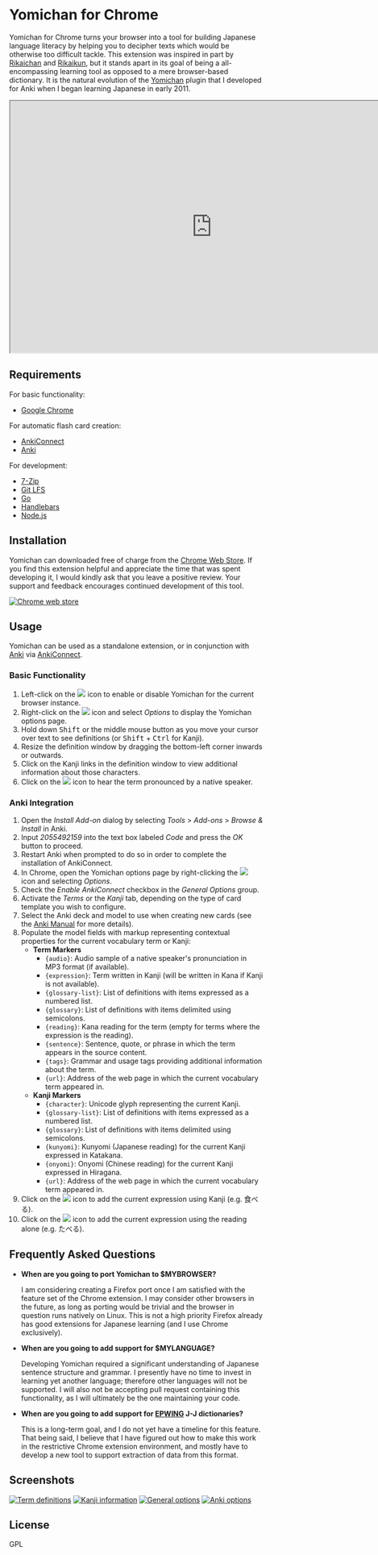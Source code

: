# Yomichan for Chrome #

Yomichan for Chrome turns your browser into a tool for building Japanese language literacy by helping you to decipher
texts which would be otherwise too difficult tackle. This extension was inspired in part by
[Rikaichan](https://addons.mozilla.org/en-US/firefox/addon/rikaichan/) and
[Rikaikun](https://chrome.google.com/webstore/detail/rikaikun/jipdnfibhldikgcjhfnomkfpcebammhp?hl=en), but it stands
apart in its goal of being a all-encompassing learning tool as opposed to a mere browser-based dictionary. It is the
natural evolution of the [Yomichan](https://foosoft.net/projects/yomichan) plugin that I developed for Anki when I began learning Japanese
in early 2011.

<iframe width="800" height="500" src="https://www.youtube.com/embed/90_A1VpTnMk" allowfullscreen></iframe>

## Requirements ##

For basic functionality:

*   [Google Chrome](https://www.google.com/chrome/browser/desktop/)

For automatic flash card creation:

*   [AnkiConnect](https://foosoft.net/projects/anki-connect/)
*   [Anki](http://ankisrs.net/)

For development:

*   [7-Zip](http://www.7-zip.org/)
*   [Git LFS](https://git-lfs.github.com/)
*   [Go](https://golang.org/)
*   [Handlebars](http://handlebarsjs.com/)
*   [Node.js](https://nodejs.org/)

## Installation ##

Yomichan can downloaded free of charge from the [Chrome Web
Store](https://chrome.google.com/webstore/detail/yomichan/ogmnaimimemjmbakcfefmnahgdfhfami). If you find this extension
helpful and appreciate the time that was spent developing it, I would kindly ask that you leave a positive review. Your
support and feedback encourages continued development of this tool.

[![Chrome web store](https://foosoft.net/projects/yomichan-chrome/img/store.png)](https://chrome.google.com/webstore/detail/yomichan/ogmnaimimemjmbakcfefmnahgdfhfami)

## Usage ##

Yomichan can be used as a standalone extension, or in conjunction with [Anki](http://ankisrs.net) via
[AnkiConnect](https://foosoft.net/projects/anki-connect).

### Basic Functionality ###

1.  Left-click on the ![](https://foosoft.net/projects/yomichan-chrome/img/logo.png) icon to enable or disable Yomichan for the current browser instance.
2.  Right-click on the ![](https://foosoft.net/projects/yomichan-chrome/img/logo.png) icon and select *Options* to display the Yomichan options page.
3.  Hold down <kbd>Shift</kbd> or the middle mouse button as you move your cursor over text to see definitions (or
    <kbd>Shift</kbd> + <kbd>Ctrl</kbd> for Kanji).
4.  Resize the definition window by dragging the bottom-left corner inwards or outwards.
5.  Click on the Kanji links in the definition window to view additional information about those characters.
6.  Click on the ![](https://foosoft.net/projects/yomichan-chrome/img/play-audio.png) icon to hear the term pronounced by a native speaker.

### Anki Integration ###

1.  Open the *Install Add-on* dialog by selecting *Tools* &gt; *Add-ons* &gt; *Browse &amp; Install* in Anki.
2.  Input *2055492159* into the text box labeled *Code* and press the *OK* button to proceed.
3.  Restart Anki when prompted to do so in order to complete the installation of AnkiConnect.
4.  In Chrome, open the Yomichan options page by right-clicking the ![](https://foosoft.net/projects/yomichan-chrome/img/logo.png) icon and selecting *Options*.
5.  Check the *Enable AnkiConnect* checkbox in the *General Options* group.
6.  Activate the *Terms* or the *Kanji* tab, depending on the type of card template you wish to configure.
7.  Select the Anki deck and model to use when creating new cards (see the [Anki Manual](http://ankisrs.net/docs/manual.html) for more details).
8.  Populate the model fields with markup representing contextual properties for the current vocabulary term or Kanji:
    *   **Term Markers**
        *   `{audio}`: Audio sample of a native speaker's pronunciation in MP3 format (if available).
        *   `{expression}`: Term written in Kanji (will be written in Kana if Kanji is not available).
        *   `{glossary-list}`: List of definitions with items expressed as a numbered list.
        *   `{glossary}`: List of definitions with items delimited using semicolons.
        *   `{reading}`: Kana reading for the term (empty for terms where the expression is the reading).
        *   `{sentence}`: Sentence, quote, or phrase in which the term appears in the source content.
        *   `{tags}`: Grammar and usage tags providing additional information about the term.
        *   `{url}`: Address of the web page in which the current vocabulary term appeared in.
    *   **Kanji Markers**
        *   `{character}`: Unicode glyph representing the current Kanji.
        *   `{glossary-list}`: List of definitions with items expressed as a numbered list.
        *   `{glossary}`: List of definitions with items delimited using semicolons.
        *   `{kunyomi}`: Kunyomi (Japanese reading) for the current Kanji expressed in Katakana.
        *   `{onyomi}`: Onyomi (Chinese reading) for the current Kanji expressed in Hiragana.
        *   `{url}`: Address of the web page in which the current vocabulary term appeared in.
9.  Click on the ![](https://foosoft.net/projects/yomichan-chrome/img/add-expression.png) icon to add the current expression using Kanji (e.g. 食べる).
10. Click on the ![](https://foosoft.net/projects/yomichan-chrome/img/add-reading.png) icon to add the current expression using the reading alone (e.g. たべる).

## Frequently Asked Questions ##

*   **When are you going to port Yomichan to $MYBROWSER?**

    I am considering creating a Firefox port once I am satisfied with the feature set of the Chrome extension. I may
    consider other browsers in the future, as long as porting would be trivial and the browser in question runs natively
    on Linux. This is not a high priority Firefox already has good extensions for Japanese learning (and I use Chrome
    exclusively).

*   **When are you going to add support for $MYLANGUAGE?**

    Developing Yomichan required a significant understanding of Japanese sentence structure and grammar. I presently
    have no time to invest in learning yet another language; therefore other languages will not be supported. I will
    also not be accepting pull request containing this functionality, as I will ultimately be the one maintaining your
    code.

*   **When are you going to add support for [EPWING](https://ja.wikipedia.org/wiki/EPWING) J-J dictionaries?**

    This is a long-term goal, and I do not yet have a timeline for this feature. That being said, I believe that I have
    figured out how to make this work in the restrictive Chrome extension environment, and mostly have to develop a new
    tool to support extraction of data from this format.

## Screenshots ##

[![Term definitions](https://foosoft.net/projects/yomichan-chrome/img/term-thumb.png)](https://foosoft.net/projects/yomichan-chrome/img/term.png)
[![Kanji information](https://foosoft.net/projects/yomichan-chrome/img/kanji-thumb.png)](https://foosoft.net/projects/yomichan-chrome/img/kanji.png)
[![General options](https://foosoft.net/projects/yomichan-chrome/img/options-general-thumb.png)](https://foosoft.net/projects/yomichan-chrome/img/options-general.png)
[![Anki options](https://foosoft.net/projects/yomichan-chrome/img/options-anki-thumb.png)](https://foosoft.net/projects/yomichan-chrome/img/options-anki.png)

## License ##

GPL
